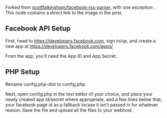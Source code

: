 Forked from [scottfalkingham/facebook-rss-parser](https://github.com/scottfalkingham/facebook-rss-parser), with one exception: <images>. This node contains a direct link to the image in the post.

Facebook API Setup
-------------
First, head to https://developers.facebook.com, sign in/up, and create a new app at https://developers.facebook.com/apps/

From the app, you'll need the App ID and App Secret.

PHP Setup
-------------
Rename config.php-dist to config.php. 

Next, open config.php in the text editor of your choice, and place your newly created app id/secret where appropriate, and a few lines below that, your facebook page id as a fallback incase it isn't passed in for whatever reason. Save the file and upload all the files to your webhost.

